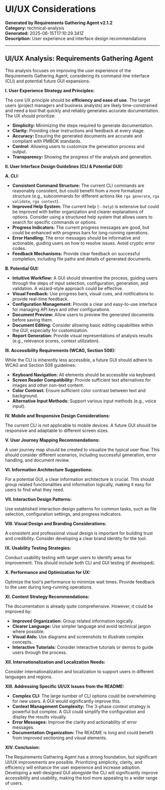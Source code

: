 # UI/UX Considerations

**Generated by Requirements Gathering Agent v2.1.2**  
**Category:** technical-analysis  
**Generated:** 2025-06-15T17:10:29.341Z  
**Description:** User experience and interface design recommendations

---

## UI/UX Analysis: Requirements Gathering Agent

This analysis focuses on improving the user experience of the Requirements Gathering Agent, considering its command-line interface (CLI) and potential future GUI expansions.

**I. User Experience Strategy and Principles:**

The core UX principle should be **efficiency and ease of use**.  The target users (project managers and business analysts) are likely time-constrained and need a tool that quickly and reliably generates accurate documentation.  The UX should prioritize:

* **Simplicity:**  Minimizing the steps required to generate documentation.
* **Clarity:** Providing clear instructions and feedback at every stage.
* **Accuracy:** Ensuring the generated documents are accurate and compliant with PMBOK standards.
* **Control:** Allowing users to customize the generation process and output.
* **Transparency:**  Showing the progress of the analysis and generation.


**II. User Interface Design Guidelines (CLI & Potential GUI):**

**A. CLI:**

* **Consistent Command Structure:** The current CLI commands are reasonably consistent, but could benefit from a more formalized structure (e.g., subcommands for different actions like `rga generate`, `rga validate`, `rga context`).
* **Improved Help System:** The current help (`--help`) is extensive but could be improved with better organization and clearer explanations of options.  Consider using a structured help system that allows users to search for specific commands or options.
* **Progress Indicators:**  The current progress messages are good, but could be enhanced with progress bars for long-running operations.
* **Error Handling:** The error messages should be informative and actionable, guiding users on how to resolve issues.  Avoid cryptic error codes.
* **Feedback Mechanisms:**  Provide clear feedback on successful completion, including file paths and details of generated documents.

**B. Potential GUI:**

* **Intuitive Workflow:** A GUI should streamline the process, guiding users through the steps of input selection, configuration, generation, and validation.  A wizard-style approach could be effective.
* **Visual Feedback:**  Use progress bars, visual cues, and notifications to provide real-time feedback.
* **Configuration Management:** Provide a clear and easy-to-use interface for managing API keys and other configurations.
* **Document Preview:** Allow users to preview the generated documents before saving them.
* **Document Editing:** Consider allowing basic editing capabilities within the GUI, especially for customization.
* **Report Generation:**  Provide visual representations of analysis results (e.g., relevance scores, context utilization).


**III. Accessibility Requirements (WCAG, Section 508):**

While the CLI is inherently less accessible, a future GUI should adhere to WCAG and Section 508 guidelines:

* **Keyboard Navigation:**  All elements should be accessible via keyboard.
* **Screen Reader Compatibility:**  Provide sufficient text alternatives for images and other non-text content.
* **Color Contrast:**  Ensure sufficient color contrast between text and background.
* **Alternative Input Methods:**  Support various input methods (e.g., voice input).


**IV. Mobile and Responsive Design Considerations:**

The current CLI is not applicable to mobile devices. A future GUI should be responsive and adaptable to different screen sizes.

**V. User Journey Mapping Recommendations:**

A user journey map should be created to visualize the typical user flow. This should consider different scenarios, including successful generation, error handling, and document review.

**VI. Information Architecture Suggestions:**

For a potential GUI, a clear information architecture is crucial.  This should group related functionalities and information logically, making it easy for users to find what they need.

**VII. Interaction Design Patterns:**

Use established interaction design patterns for common tasks, such as file selection, configuration settings, and progress indicators.

**VIII. Visual Design and Branding Considerations:**

A consistent and professional visual design is important for building trust and credibility.  Consider developing a clear brand identity for the tool.

**IX. Usability Testing Strategies:**

Conduct usability testing with target users to identify areas for improvement.  This should include both CLI and GUI testing (if developed).

**X. Performance and Optimization for UX:**

Optimize the tool's performance to minimize wait times.  Provide feedback to the user during long-running operations.

**XI. Content Strategy Recommendations:**

The documentation is already quite comprehensive.  However, it could be improved by:

* **Improved Organization:**  Group related information logically.
* **Clearer Language:**  Use simpler language and avoid technical jargon where possible.
* **Visual Aids:**  Use diagrams and screenshots to illustrate complex concepts.
* **Interactive Tutorials:** Consider interactive tutorials or demos to guide users through the process.


**XII. Internationalization and Localization Needs:**

Consider internationalization and localization to support users in different languages and regions.


**XIII. Addressing Specific UI/UX Issues from the README:**

* **Complex CLI:**  The large number of CLI options could be overwhelming for new users.  A GUI would significantly improve this.
* **Context Management Complexity:** The 3-phase context strategy is powerful but complex.  A GUI could simplify the configuration and display the results visually.
* **Error Messages:**  Improve the clarity and actionability of error messages.
* **Documentation Organization:**  The README is long and could benefit from improved sectioning and visual elements.


**XIV. Conclusion:**

The Requirements Gathering Agent has a strong foundation, but significant UI/UX improvements are possible.  Prioritizing simplicity, clarity, and efficiency will enhance the user experience and increase adoption.  Developing a well-designed GUI alongside the CLI will significantly improve accessibility and usability, making the tool more appealing to a wider range of users.
